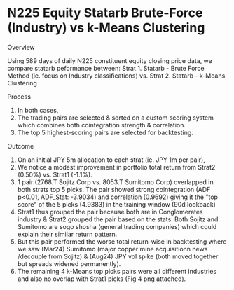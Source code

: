 # N225 Equity Statarb Brute-Force (Industry) vs k-Means Clustering
Overview

Using 589 days of daily N225 constituent equity closing price data, we compare statarb peformance between: 
Strat 1. Statarb - Brute Force Method (ie. focus on Industry classifications) vs.
Strat 2. Statarb - k-Means Clustering

Process
1. In both cases,
2. The trading pairs are selected & sorted on a custom scoring system which combines both cointegration strength & correlation.
3. The top 5 highest-scoring pairs are selected for backtesting.

Outcome 
1. On an initial JPY 5m allocation to each strat (ie. JPY 1m per pair),
2. We notice a modest improvement in portfolio total return from Strat2 (0.50%) vs. Strat1 (-1.1%).
3. 1 pair (2768.T Sojitz Corp vs. 8053.T Sumitomo Corp) overlapped in both strats top 5 picks. The pair showed strong cointegration (ADF p<0.01, ADF_Stat: -3.9034) and correlation (0.9692) giving it the "top score" of the 5 picks (4.9383) in the training window (90d lookback)
4. Strat1 thus grouped the pair because both are in Conglomerates industry & Strat2 grouped the pair based on the stats. Both Sojitz and Sumitomo are sogo shosha (general trading companies) which could explain their similar return pattern.
5. But this pair performed the worse total return-wise in backtesting where we saw (Mar24) Sumitomo (major copper mine acquisitionn news /decouple from Sojitz) & (Aug24) JPY vol spike (both moved together but spreads widened permanently). 
6. The remaining 4 k-Means top picks pairs were all different industries and also no overlap with Strat1 picks (Fig 4 png attached).
 

